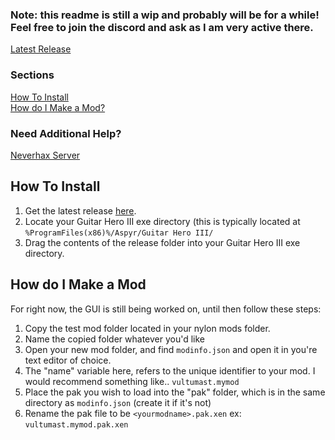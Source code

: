 ### Note: this readme is still a wip and probably will be for a while! Feel free to join the discord and ask as I am very active there.

[Latest Release](https://github.com/nsneverhax/nylon/releases)
### Sections
[How To Install](#how-to-install)\
[How do I Make a Mod?](#how-do-i-make-a-mod)

### Need Additional Help?
[Neverhax Server](https://discord.gg/h4KY26nyya)

## How To Install
1) Get the latest release [here](https://github.com/nsneverhax/nylon/releases).
2) Locate your Guitar Hero III exe directory (this is typically located at `%ProgramFiles(x86)%/Aspyr/Guitar Hero III/`
3) Drag the contents of the release folder into your Guitar Hero III exe directory.

## How do I Make a Mod
For right now, the GUI is still being worked on, until then follow these steps:

1) Copy the test mod folder located in your nylon mods folder.
2) Name the copied folder whatever you'd like
3) Open your new mod folder, and find ``modinfo.json`` and open it in you're text editor of choice.
4) The "name" variable here, refers to the unique identifier to your mod. I would recommend something like.. ``vultumast.mymod``
5) Place the pak you wish to load into the "pak" folder, which is in the same directory as ``modinfo.json`` (create it if it's not)
6) Rename the pak file to be ``<yourmodname>.pak.xen`` ex: ``vultumast.mymod.pak.xen``